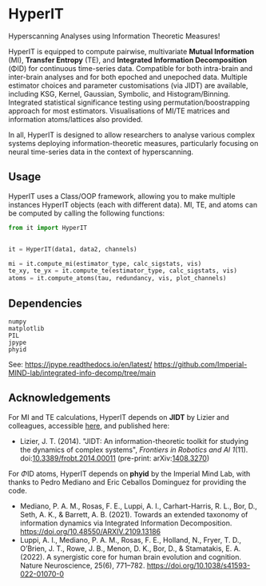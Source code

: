 # HyperIT

Hyperscanning Analyses using Information Theoretic Measures!

HyperIT is equipped to compute pairwise, multivariate **Mutual Information** (MI), **Transfer Entropy** (TE), and **Integrated Information Decomposition** (ΦID) for continuous time-series data. Compatible for both intra-brain and inter-brain analyses and for both epoched and unepoched data. Multiple estimator choices and parameter customisations (via JIDT) are available, including KSG, Kernel, Gaussian, Symbolic, and Histogram/Binning. Integrated statistical significance testing using permutation/boostrapping approach for most estimators. Visualisations of MI/TE matrices and information atoms/lattices also provided.

In all, HyperIT is designed to allow researchers to analyse various complex systems deploying information-theoretic measures, particularly focusing on neural time-series data in the context of hyperscanning. 

## Usage

HyperIT uses a Class/OOP framework, allowing you to make multiple instances HyperIT objects (each with different data). MI, TE, and atoms can be computed by calling the following functions:

```python
from it import HyperIT


it = HyperIT(data1, data2, channels)

mi = it.compute_mi(estimator_type, calc_sigstats, vis)
te_xy, te_yx = it.compute_te(estimator_type, calc_sigstats, vis)
atoms = it.compute_atoms(tau, redundancy, vis, plot_channels)
```

## Dependencies
```
numpy
matplotlib
PIL
jpype
phyid
```
See: 
https://jpype.readthedocs.io/en/latest/ 
https://github.com/Imperial-MIND-lab/integrated-info-decomp/tree/main

## Acknowledgements
For MI and TE calculations, HyperIT depends on **JIDT** by Lizier and colleagues, accessible [here](https://github.com/jlizier/jidt), and published here: 

- Lizier, J. T. (2014). "JIDT: An information-theoretic toolkit for studying the dynamics of complex systems", _Frontiers in Robotics and AI 1_(11). doi:[10.3389/frobt.2014.00011](http://dx.doi.org/10.3389/frobt.2014.00011) (pre-print: arXiv:[1408.3270](http://arxiv.org/abs/1408.3270))

For $\Phi\text{ID}$ atoms, HyperIT depends on **phyid** by the Imperial Mind Lab, with thanks to Pedro Mediano and Eric Ceballos Dominguez for providing the code.

- Mediano, P. A. M., Rosas, F. E., Luppi, A. I., Carhart-Harris, R. L., Bor, D., Seth, A. K., & Barrett, A. B. (2021). Towards an extended taxonomy of information dynamics via Integrated Information Decomposition. https://doi.org/10.48550/ARXIV.2109.13186
- Luppi, A. I., Mediano, P. A. M., Rosas, F. E., Holland, N., Fryer, T. D., O’Brien, J. T., Rowe, J. B., Menon, D. K., Bor, D., & Stamatakis, E. A. (2022). A synergistic core for human brain evolution and cognition. Nature Neuroscience, 25(6), 771–782. https://doi.org/10.1038/s41593-022-01070-0
